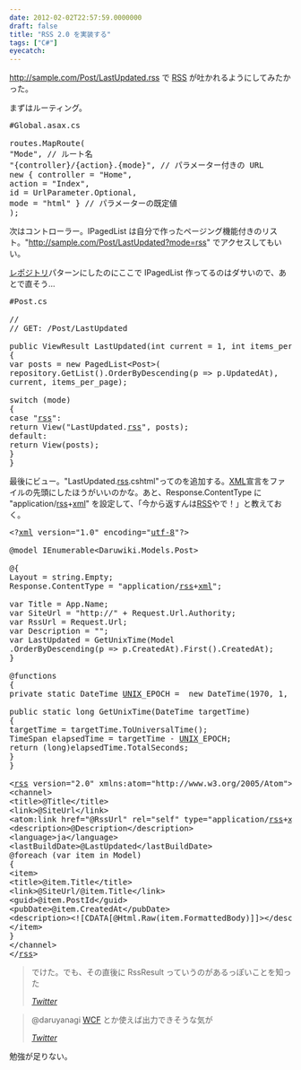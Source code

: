 ```yaml
---
date: 2012-02-02T22:57:59.0000000
draft: false
title: "RSS 2.0 を実装する"
tags: ["C#"]
eyecatch: 
---
```

<p><a href="http://sample.com/Post/LastUpdated.rss">http://sample.com/Post/LastUpdated.rss</a> で <a class="keyword" href="http://d.hatena.ne.jp/keyword/RSS">RSS</a> が吐かれるようにしてみたかった。</p><p>まずはルーティング。</p>

<pre class="code">#Global.asax.cs

routes.MapRoute(
&#34;Mode&#34;, // ルート名
&#34;{controller}/{action}.{mode}&#34;, // パラメーター付きの URL
new { controller = &#34;Home&#34;,
action = &#34;Index&#34;,
id = UrlParameter.Optional,
mode = &#34;html&#34; } // パラメーターの既定値
);</pre>
<p>次はコントローラー。IPagedList は自分で作ったページング機能付きのリスト。"<a href="http://sample.com/Post/LastUpdated?mode=rss">http://sample.com/Post/LastUpdated?mode=rss</a>" でアクセスしてもいい。</p><p><a class="keyword" href="http://d.hatena.ne.jp/keyword/%A5%EC%A5%DD%A5%B8%A5%C8%A5%EA">レポジトリ</a>パターンにしたのにここで IPagedList 作ってるのはダサいので、あとで直そう…</p>

<pre class="code">#Post.cs

//
// GET: /Post/LastUpdated

public ViewResult LastUpdated(int current = 1, int items_per_page = 10, string mode = &#34;html&#34;)
{
var posts = new PagedList&lt;Post&gt;(
repository.GetList().OrderByDescending(p =&gt; p.UpdatedAt),
current, items_per_page);

switch (mode)
{
case &#34;<a class="keyword" href="http://d.hatena.ne.jp/keyword/rss">rss</a>&#34;:
return View(&#34;LastUpdated.<a class="keyword" href="http://d.hatena.ne.jp/keyword/rss">rss</a>&#34;, posts);
default:
return View(posts);
}
}</pre>
<p>最後にビュー。"LastUpdated.<a class="keyword" href="http://d.hatena.ne.jp/keyword/rss">rss</a>.cshtml"ってのを追加する。<a class="keyword" href="http://d.hatena.ne.jp/keyword/XML">XML</a>宣言をファイルの先頭にしたほうがいいのかな。あと、Response.ContentType に "application/<a class="keyword" href="http://d.hatena.ne.jp/keyword/rss">rss</a>+<a class="keyword" href="http://d.hatena.ne.jp/keyword/xml">xml</a>" を設定して、「今から返すんは<a class="keyword" href="http://d.hatena.ne.jp/keyword/RSS">RSS</a>やで！」と教えておく。</p>

<pre class="code">&lt;?<a class="keyword" href="http://d.hatena.ne.jp/keyword/xml">xml</a> version=&#34;1.0&#34; encoding=&#34;<a class="keyword" href="http://d.hatena.ne.jp/keyword/utf-8">utf-8</a>&#34;?&gt;

@model IEnumerable&lt;Daruwiki.Models.Post&gt;

@{
Layout = string.Empty;
Response.ContentType = &#34;application/<a class="keyword" href="http://d.hatena.ne.jp/keyword/rss">rss</a>+<a class="keyword" href="http://d.hatena.ne.jp/keyword/xml">xml</a>&#34;;

var Title = App.Name;
var SiteUrl = &#34;http://&#34; + Request.Url.Authority;
var RssUrl = Request.Url;
var Description = &#34;&#34;;
var LastUpdated = GetUnixTime(Model
.OrderByDescending(p =&gt; p.CreatedAt).First().CreatedAt);
}

@functions
{
private static DateTime <a class="keyword" href="http://d.hatena.ne.jp/keyword/UNIX">UNIX</a>_EPOCH =  new DateTime(1970, 1, 1, 0, 0, 0, 0);

public static long GetUnixTime(DateTime targetTime)
{
targetTime = targetTime.ToUniversalTime();
TimeSpan elapsedTime = targetTime - <a class="keyword" href="http://d.hatena.ne.jp/keyword/UNIX">UNIX</a>_EPOCH;
return (long)elapsedTime.TotalSeconds;
}
}

&lt;<a class="keyword" href="http://d.hatena.ne.jp/keyword/rss">rss</a> version=&#34;2.0&#34; xmlns:atom=&#34;http://www.w3.org/2005/Atom&#34;&gt;
&lt;channel&gt;
&lt;title&gt;@Title&lt;/title&gt;
&lt;link&gt;@SiteUrl&lt;/link&gt;
&lt;atom:link href=&#34;@RssUrl&#34; rel=&#34;self&#34; type=&#34;application/<a class="keyword" href="http://d.hatena.ne.jp/keyword/rss">rss</a>+<a class="keyword" href="http://d.hatena.ne.jp/keyword/xml">xml</a>&#34; /&gt;
&lt;description&gt;@Description&lt;/description&gt;
&lt;language&gt;ja&lt;/language&gt;
&lt;lastBuildDate&gt;@LastUpdated&lt;/lastBuildDate&gt;
@foreach (var item in Model)
{
&lt;item&gt;
&lt;title&gt;@item.Title&lt;/title&gt;
&lt;link&gt;@SiteUrl/@item.Title&lt;/link&gt;
&lt;guid&gt;@item.PostId&lt;/guid&gt;
&lt;pubDate&gt;@item.CreatedAt&lt;/pubDate&gt;
&lt;description&gt;&lt;![CDATA[@Html.Raw(item.FormattedBody)]]&gt;&lt;/description&gt;
&lt;/item&gt;
}
&lt;/channel&gt;
&lt;/<a class="keyword" href="http://d.hatena.ne.jp/keyword/rss">rss</a>&gt;</pre>

<blockquote cite="https://twitter.com/#!/daruyanagi/status/165063412446003201">
<p>でけた。でも、その直後に RssResult っていうのがあるっぽいことを知った</p>

<cite><a href="https://twitter.com/#!/daruyanagi/status/165063412446003201">Twitter</a></cite>
</blockquote>

<blockquote cite="https://twitter.com/#!/shibayan/status/165063859919532033">
<p>@daruyanagi <a class="keyword" href="http://d.hatena.ne.jp/keyword/WCF">WCF</a> とか使えば出力できそうな気が</p>

<cite><a href="https://twitter.com/#!/shibayan/status/165063859919532033">Twitter</a></cite>
</blockquote>
<p>勉強が足りない。</p>
